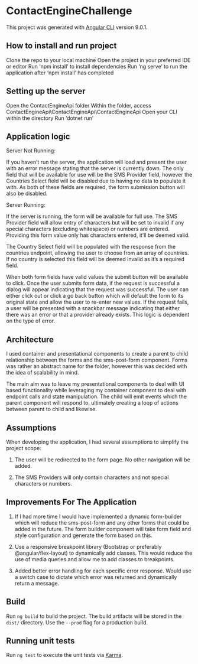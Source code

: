 # ContactEngineChallenge

This project was generated with [Angular CLI](https://github.com/angular/angular-cli) version 9.0.1.

## How to install and run project

Clone the repo to your local machine
Open the project in your preferred IDE or editor
Run ‘npm install’ to install dependencies
Run ‘ng serve’ to run the application after ‘npm install’ has completed

## Setting up the server

Open the ContactEngineApi folder
Within the folder, access ContactEngineApi\ContactEngineApi\ContactEngineApi
Open your CLI within the directory
Run ‘dotnet run’

## Application logic 

Server Not Running:

If you haven’t run the server, the application will load and present the user with an error message stating that the server is currently down. The only field that will be available for use will be the SMS Provider field, however the Countries Select field will be disabled due to having no data to populate it with. As both of these fields are required, the form submission button will also be disabled.

Server Running:

If the server is running, the form will be available for full use. The SMS Provider field will allow entry of characters but will be set to invalid if any special characters (excluding whitespace) or numbers are entered. Providing this form value only has characters entered, it’ll be deemed valid.

The Country Select field will be populated with the response from the countries endpoint, allowing the user to choose from an array of countries. If no country is selected this field will be deemed invalid as it’s a required field. 

When both form fields have valid values the submit button will be available to click. Once the user submits form data, if the request is successful a dialog will appear indicating that the request was successful. The user can either click out or click a go back button which will default the form to its original state and allow the user to re-enter new values. If the request fails, a user will be presented with a snackbar message indicating that either there was an error or that a provider already exists. This logic is dependent on the type of error.

## Architecture

I used container and presentational components to create a parent to child relationship between the forms and the sms-post-form component. Forms was rather an abstract name for the folder, however this was decided with the idea of scalability in mind. 

The main aim was to leave my presentational components to deal with UI based functionality while leveraging my container component to deal with endpoint calls and state manipulation. The child will emit events which the parent component will respond to, ultimately creating a loop of actions between parent to child and likewise. 
 
## Assumptions

When developing the application, I had several assumptions to simplify the project scope:

1) The user will be redirected to the form page. No other navigation will be added.

2) The SMS Providers will only contain characters and not special characters or numbers.

## Improvements For The Application

1) If I had more time I would have implemented a dynamic form-builder which will reduce the sms-post-form and any other forms that could be added in the future. The form builder component will take form field and style configuration and generate the form based on this.

2) Use a responsive breakpoint library (Bootstrap or preferably @angular/flex-layout) to dynamically add classes. This would reduce the use of media queries and allow me to add classes to breakpoints. 

3) Added better error handling for each specific error response. Would use a switch case to dictate which error was returned and dynamically return a message. 

## Build

Run `ng build` to build the project. The build artifacts will be stored in the `dist/` directory. Use the `--prod` flag for a production build.

## Running unit tests

Run `ng test` to execute the unit tests via [Karma](https://karma-runner.github.io).
